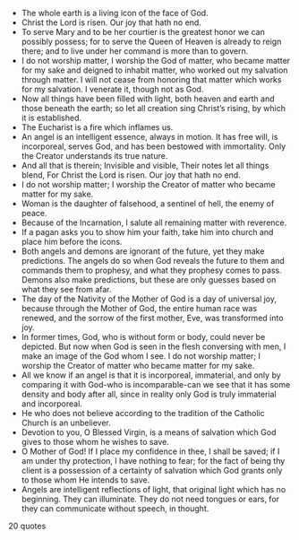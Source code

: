  - The whole earth is a living icon of the face of God.
 - Christ the Lord is risen. Our joy that hath no end.
 - To serve Mary and to be her courtier is the greatest honor we can possibly possess; for to serve the Queen of Heaven is already to reign there; and to live under her command is more than to govern.
 - I do not worship matter, I worship the God of matter, who became matter for my sake and deigned to inhabit matter, who worked out my salvation through matter. I will not cease from honoring that matter which works for my salvation. I venerate it, though not as God.
 - Now all things have been filled with light, both heaven and earth and those beneath the earth; so let all creation sing Christ’s rising, by which it is established.
 - The Eucharist is a fire which inflames us.
 - An angel is an intelligent essence, always in motion. It has free will, is incorporeal, serves God, and has been bestowed with immortality. Only the Creator understands its true nature.
 - And all that is therein; Invisible and visible, Their notes let all things blend, For Christ the Lord is risen. Our joy that hath no end.
 - I do not worship matter; I worship the Creator of matter who became matter for my sake.
 - Woman is the daughter of falsehood, a sentinel of hell, the enemy of peace.
 - Because of the Incarnation, I salute all remaining matter with reverence.
 - If a pagan asks you to show him your faith, take him into church and place him before the icons.
 - Both angels and demons are ignorant of the future, yet they make predictions. The angels do so when God reveals the future to them and commands them to prophesy, and what they prophesy comes to pass. Demons also make predictions, but these are only guesses based on what they see from afar.
 - The day of the Nativity of the Mother of God is a day of universal joy, because through the Mother of God, the entire human race was renewed, and the sorrow of the first mother, Eve, was transformed into joy.
 - In former times, God, who is without form or body, could never be depicted. But now when God is seen in the flesh conversing with men, I make an image of the God whom I see. I do not worship matter; I worship the Creator of matter who became matter for my sake.
 - All we know if an angel is that it is incorporeal, immaterial, and only by comparing it with God-who is incomparable-can we see that it has some density and body after all, since in reality only God is truly immaterial and incorporeal.
 - He who does not believe according to the tradition of the Catholic Church is an unbeliever.
 - Devotion to you, O Blessed Virgin, is a means of salvation which God gives to those whom he wishes to save.
 - O Mother of God! If I place my confidence in thee, I shall be saved; if I am under thy protection, I have nothing to fear; for the fact of being thy client is a possession of a certainty of salvation which God grants only to those whom He intends to save.
 - Angels are intelligent reflections of light, that original light which has no beginning. They can illuminate. They do not need tongues or ears, for they can communicate without speech, in thought.

20 quotes